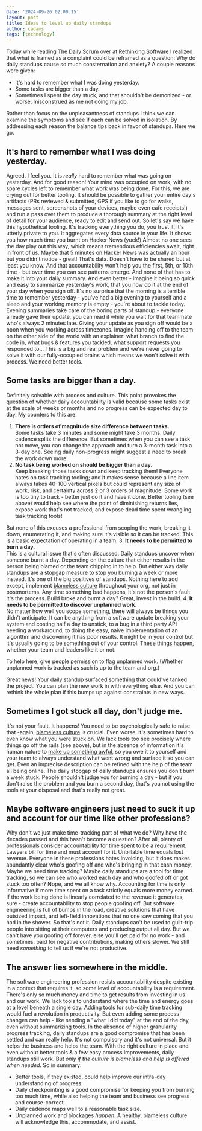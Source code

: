 ```yaml
---
date: '2024-09-26 02:00:15'
layout: post
title: Ideas to level up daily standups
author: cadams
tags: [technology]
---
```

Today while reading [The Daily Scrum](https://rethinkingsoftware.substack.com/p/the-daily-scrum) over at [Rethinking Software](https://rethinkingsoftware.substack.com/) I realized that what is framed as a complaint could be reframed as a question:
Why do daily standups cause so much consternation and anxiety?
A couple reasons were given:
  * It's hard to remember what I was doing yesterday.
  * Some tasks are bigger than a day.
  * Sometimes I spent the day stuck, and that shouldn't be demonized - or worse, misconstrued as me not doing my job.


Rather than focus on the unpleasantness of standups I think we can examine the symptoms and see if each can be solved in isolation. By addressing each reason the balance tips back in favor of standups.
Here we go.
## It's hard to remember what I was doing yesterday.
Agreed. I feel you. It is _really_ hard to remember what was going on yesterday. And for good reason! Your mind was occupied on work, with no spare cycles left to remember what work was being done. For this, we are crying out for better tooling. It should be possible to gather your entire day's artifacts (PRs reviewed & submitted, GPS if you like to go for walks, messages sent, screenshots of your devices, maybe even cafe receipts!) and run a pass over them to produce a thorough summary at the right level of detail for your audience, ready to edit and send out.
So let's say we have this hypothetical tooling. It's tracking everything you do, you trust it, it's utterly private to you. It aggregates every data source in your life. It shows you how much time you burnt on Hacker News (yuck!)
Almost no one sees the day play out this way, which means tremendous efficiencies await, right in front of us. Maybe that 5 minutes on Hacker News was actually an hour but you didn't notice - great! That's data. Doesn't have to be shared but at least you know. And that accountability won't help you the first, 5th, or 10th time - but over time you can see patterns emerge. And none of that has to make it into your daily summary.
And even better - imagine it being so quick and easy to summarize yesterday's work, that you now do it at the end of your day when you sign off. It's no surprise that the morning is a terrible time to remember yesterday - you've had a big evening to yourself and a sleep and your working memory is empty - you're about to tackle today.
Evening summaries take care of the boring parts of standup - everyone already gave their update, you can read it while you wait for that teammate who's always 2 minutes late. Giving your update as you sign off would be a boon when you working across timezones. Imagine handing off to the team on the other side of the world with an explainer: what branch to find the code in, what bugs & features you tackled, what support requests you responded to...
This is a big and real problem and we're never going to solve it with our fully-occupied brains which means we won't solve it with process. We need better tools.
## Some tasks are bigger than a day.
Definitely solvable with process and culture. This point provokes the question of whether daily accountability is valid because some tasks exist at the scale of weeks or months and no progress can be expected day to day. My counters to this are:
  1. **There is orders of magnitude size difference between tasks.**  
Some tasks take 3 minutes and some might take 3 months. Daily cadence splits the difference. But sometimes when you can see a task not move, you can change the approach and turn a 3-month task into a 3-day one. Seeing daily non-progress might suggest a need to break the work down more.
  2. **No task being worked on should be bigger than a day.**  
Keep breaking those tasks down and keep tracking them! Everyone hates on task tracking tooling; and it makes sense because a line item always takes 40-100 vertical pixels but could represent any size of work, risk, and certainty across 2 or 3 orders of magnitude. Some work is too tiny to track - better just do it and have it done. Better tooling (see above) would help see where the point of diminishing returns lies, expose work that's not tracked, and expose dead time spent wrangling task tracking tools!  
  
But none of this excuses a professional from scoping the work, breaking it down, enumerating it, and making sure it's visible so it can be tracked. This is a basic expectation of operating in a team.
  3. **It needs to be permitted to burn a day.**  
This is a cultural issue that's often discussed. Daily standups uncover when someone burnt a day. Depending on the culture that either results in the person being blamed or the team chipping in to help. But either way daily standups are a stopgap measure to stop you burning a week or more instead. It's one of the big positives of standups. Nothing here to add except, implement [blameless culture](https://hbr.org/2023/05/how-to-build-a-blameless-work-culture) throughout your org, not just in postmortems. Any time something bad happens, it's not the person's fault it's the process. Build broke and burnt a day? Great, invest in the build.
  4. **It needs to be permitted to discover unplanned work.**  
No matter how well you scope something, there will always be things you didn't anticipate. It can be anything from a software update breaking your system and costing half a day to unstick, to a bug in a third party API needing a workaround, to doing the easy, naive implementation of an algorithm and discovering it has poor results. It might be in your control but it's usually going to be something out of your control. These things happen, whether your team and leaders like it or not.  
  
To help here, give people permission to flag unplanned work. (Whether unplanned work is tracked as such is up to the team and org.)  
  
Great news! Your daily standup surfaced something that could've tanked the project. You can plan the new work in with everything else. And you can rethink the whole plan if this bumps up against constraints in new ways.


## Sometimes I got stuck all day, don't judge me.
It's not your fault. It happens! You need to be psychologically safe to raise that -again, [blameless culture](https://hbr.org/2023/05/how-to-build-a-blameless-work-culture) is crucial.
Even worse, it's sometimes hard to even know what you were stuck on. We lack tools too see precisely where things go off the rails (see above), but in the absence of information it's human nature to [make up something awful](https://randsinrepose.com/archives/gossip-rumors-and-lies/), so you owe it to yourself and your team to always understand what went wrong and surface it so you can get. Even an imprecise description can be refined with the help of the team all being online.
The daily stopgap of daily standups ensures you don't burn a week stuck.
People shouldn't judge you for burning a day - but if you don't raise the problem and you burn a second day, that's you not using the tools at your disposal and that's really not great.
## Maybe software engineers just need to suck it up and account for our time like other professions?
Why don't we just make time-tracking part of what we do? Why have the decades passed and this hasn't become a question?
After all, plenty of professionals consider accountability for time spent to be a requirement. Lawyers bill for time and must account for it. Unbillable time equals lost revenue. Everyone in these professions hates invoicing, but it does makes abundantly clear who's goofing off and who's bringing in that cash money.
Maybe we need time tracking? Maybe daily standups are a tool for time tracking, so we can see who worked each day and who goofed off or got stuck too often?
Nope, and we all know why. Accounting for time is only informative if more time spent on a task strictly equals more money earned. If the work being done is linearly correlated to the revenue it generates, sure - create accountability to stop people goofing off. But software engineering is full of bumps in the road, creative solutions that have outsized impact, and left-field innovations that no one saw coming that you had in the shower.
So that's not it. Daily standups can't be used to guilt-trip people into sitting at their computers and producing output all day.
But we can't have you goofing off forever, else you'll get paid for no work - and sometimes, paid for negative contributions, making others slower. We still need _something_ to tell us if we're not productive.
## The answer lies somewhere in the middle.
The software engineering profession resists accountability despite existing in a context that requires it, so some level of accountability is a requirement. There's only so much money and time to get results from investing in us and our work.
We lack tools to understand where the time and energy goes at a level beneath a single day. Adding tools for sub-daily time tracking would fuel a revolution in productivity. But even adding some process changes can help - like sending a "what I did today" at the end of the day, even without summarizing tools.
In the absence of higher granularity progress tracking, daily standups are a good compromise that has been settled and can really help. It's not compulsory and it's not universal. But it helps the business and helps the team.
With the right culture in place and even without better tools & a few easy process improvements, daily standups still work. But _only if the culture is blameless and help is offered when needed._
So in summary:
  * Better tools, if they existed, could help improve our intra-day understanding of progress.
  * Daily checkpointing is a good compromise for keeping you from burning too much time, while also helping the team and business see progress and course-correct.
  * Daily cadence maps well to a reasonable task size.
  * Unplanned work and blockages _happen_. A healthy, blameless culture will acknowledge this, accommodate, and assist.


